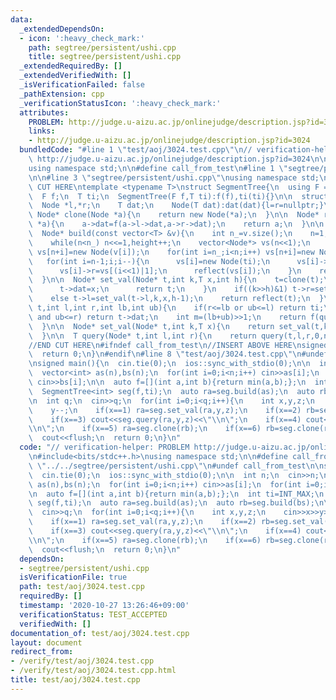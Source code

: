 ```yaml
---
data:
  _extendedDependsOn:
  - icon: ':heavy_check_mark:'
    path: segtree/persistent/ushi.cpp
    title: segtree/persistent/ushi.cpp
  _extendedRequiredBy: []
  _extendedVerifiedWith: []
  _isVerificationFailed: false
  _pathExtension: cpp
  _verificationStatusIcon: ':heavy_check_mark:'
  attributes:
    PROBLEM: http://judge.u-aizu.ac.jp/onlinejudge/description.jsp?id=3024
    links:
    - http://judge.u-aizu.ac.jp/onlinejudge/description.jsp?id=3024
  bundledCode: "#line 1 \"test/aoj/3024.test.cpp\"\n// verification-helper: PROBLEM\
    \ http://judge.u-aizu.ac.jp/onlinejudge/description.jsp?id=3024\n\n#include<bits/stdc++.h>\n\
    using namespace std;\n\n#define call_from_test\n#line 1 \"segtree/persistent/ushi.cpp\"\
    \n\n#line 3 \"segtree/persistent/ushi.cpp\"\nusing namespace std;\n#endif\n//BEGIN\
    \ CUT HERE\ntemplate <typename T>\nstruct SegmentTree{\n  using F = function<T(T,T)>;\n\
    \  F f;\n  T ti;\n  SegmentTree(F f,T ti):f(f),ti(ti){}\n\n  struct Node{\n  \
    \  Node *l,*r;\n    T dat;\n    Node(T dat):dat(dat){l=r=nullptr;}\n  };\n\n \
    \ Node* clone(Node *a){\n    return new Node(*a);\n  }\n\n  Node* reflect(Node\
    \ *a){\n    a->dat=f(a->l->dat,a->r->dat);\n    return a;\n  }\n\n  int n,height;\n\
    \  Node* build(const vector<T> &v){\n    int n_=v.size();\n    n=1;height=0;\n\
    \    while(n<n_) n<<=1,height++;\n    vector<Node*> vs(n<<1);\n    for(int i=0;i<n_;i++)\
    \ vs[n+i]=new Node(v[i]);\n    for(int i=n_;i<n;i++) vs[n+i]=new Node(ti);\n \
    \   for(int i=n-1;i;i--){\n      vs[i]=new Node(ti);\n      vs[i]->l=vs[(i<<1)|0];\n\
    \      vs[i]->r=vs[(i<<1)|1];\n      reflect(vs[i]);\n    }\n    return vs[1];\n\
    \  }\n\n  Node* set_val(Node* t,int k,T x,int h){\n    t=clone(t);\n    if(h<0){\n\
    \      t->dat=x;\n      return t;\n    }\n    if((k>>h)&1) t->r=set_val(t->r,k,x,h-1);\n\
    \    else t->l=set_val(t->l,k,x,h-1);\n    return reflect(t);\n  }\n\n  T query(Node*\
    \ t,int l,int r,int lb,int ub){\n    if(r<=lb or ub<=l) return ti;\n    if(l<=lb\
    \ and ub<=r) return t->dat;\n    int m=(lb+ub)>>1;\n    return f(query(t->l,l,r,lb,m),query(t->r,l,r,m,ub));\n\
    \  }\n\n  Node* set_val(Node* t,int k,T x){\n    return set_val(t,k,x,height-1);\n\
    \  }\n\n  T query(Node* t,int l,int r){\n    return query(t,l,r,0,n);\n  }\n};\n\
    //END CUT HERE\n#ifndef call_from_test\n//INSERT ABOVE HERE\nsigned main(){\n\
    \  return 0;\n}\n#endif\n#line 8 \"test/aoj/3024.test.cpp\"\n#undef call_from_test\n\
    \nsigned main(){\n  cin.tie(0);\n  ios::sync_with_stdio(0);\n\n  int n;\n  cin>>n;\n\
    \  vector<int> as(n),bs(n);\n  for(int i=0;i<n;i++) cin>>as[i];\n  for(int i=0;i<n;i++)\
    \ cin>>bs[i];\n\n  auto f=[](int a,int b){return min(a,b);};\n  int ti=INT_MAX;\n\
    \  SegmentTree<int> seg(f,ti);\n  auto ra=seg.build(as);\n  auto rb=seg.build(bs);\n\
    \n  int q;\n  cin>>q;\n  for(int i=0;i<q;i++){\n    int x,y,z;\n    cin>>x>>y>>z;\n\
    \    y--;\n    if(x==1) ra=seg.set_val(ra,y,z);\n    if(x==2) rb=seg.set_val(rb,y,z);\n\
    \    if(x==3) cout<<seg.query(ra,y,z)<<\"\\n\";\n    if(x==4) cout<<seg.query(rb,y,z)<<\"\
    \\n\";\n    if(x==5) ra=seg.clone(rb);\n    if(x==6) rb=seg.clone(ra);\n  }\n\
    \  cout<<flush;\n  return 0;\n}\n"
  code: "// verification-helper: PROBLEM http://judge.u-aizu.ac.jp/onlinejudge/description.jsp?id=3024\n\
    \n#include<bits/stdc++.h>\nusing namespace std;\n\n#define call_from_test\n#include\
    \ \"../../segtree/persistent/ushi.cpp\"\n#undef call_from_test\n\nsigned main(){\n\
    \  cin.tie(0);\n  ios::sync_with_stdio(0);\n\n  int n;\n  cin>>n;\n  vector<int>\
    \ as(n),bs(n);\n  for(int i=0;i<n;i++) cin>>as[i];\n  for(int i=0;i<n;i++) cin>>bs[i];\n\
    \n  auto f=[](int a,int b){return min(a,b);};\n  int ti=INT_MAX;\n  SegmentTree<int>\
    \ seg(f,ti);\n  auto ra=seg.build(as);\n  auto rb=seg.build(bs);\n\n  int q;\n\
    \  cin>>q;\n  for(int i=0;i<q;i++){\n    int x,y,z;\n    cin>>x>>y>>z;\n    y--;\n\
    \    if(x==1) ra=seg.set_val(ra,y,z);\n    if(x==2) rb=seg.set_val(rb,y,z);\n\
    \    if(x==3) cout<<seg.query(ra,y,z)<<\"\\n\";\n    if(x==4) cout<<seg.query(rb,y,z)<<\"\
    \\n\";\n    if(x==5) ra=seg.clone(rb);\n    if(x==6) rb=seg.clone(ra);\n  }\n\
    \  cout<<flush;\n  return 0;\n}\n"
  dependsOn:
  - segtree/persistent/ushi.cpp
  isVerificationFile: true
  path: test/aoj/3024.test.cpp
  requiredBy: []
  timestamp: '2020-10-27 13:26:46+09:00'
  verificationStatus: TEST_ACCEPTED
  verifiedWith: []
documentation_of: test/aoj/3024.test.cpp
layout: document
redirect_from:
- /verify/test/aoj/3024.test.cpp
- /verify/test/aoj/3024.test.cpp.html
title: test/aoj/3024.test.cpp
---
```

